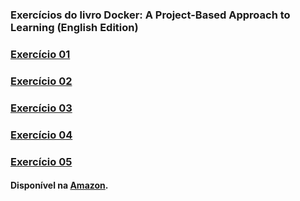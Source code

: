 ### Exercícios do livro **Docker: A Project-Based Approach to Learning (English Edition)**

### [Exercício 01](./exercicio-01/README.md)

### [Exercício 02](./exercicio-02/README.md)

### [Exercício 03](./exercicio-03/README.md)

### [Exercício 04](./exercicio-04/README.md)

### [Exercício 05](./exercicio-05/README.md)

#### Disponível na [Amazon](https://www.amazon.com.br/gp/product/B09FJ3411G/ref=ppx_yo_dt_b_d_asin_title_o03?ie=UTF8&psc=1).